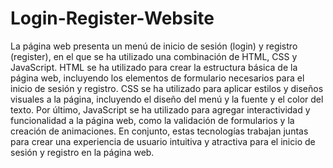 # Login-Register-Website

La página web presenta un menú de inicio de sesión (login) y registro (register), en el que se ha utilizado una combinación de HTML, CSS y JavaScript. HTML se ha utilizado para crear la estructura básica de la página web, incluyendo los elementos de formulario necesarios para el inicio de sesión y registro. CSS se ha utilizado para aplicar estilos y diseños visuales a la página, incluyendo el diseño del menú y la fuente y el color del texto. Por último, JavaScript se ha utilizado para agregar interactividad y funcionalidad a la página web, como la validación de formularios y la creación de animaciones. En conjunto, estas tecnologías trabajan juntas para crear una experiencia de usuario intuitiva y atractiva para el inicio de sesión y registro en la página web.



